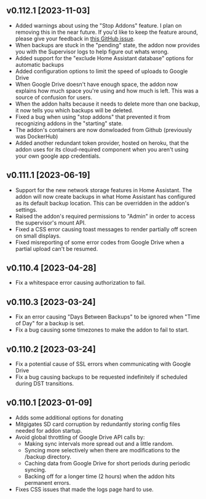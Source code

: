 ## v0.112.1 [2023-11-03]

- Added warnings about using the "Stop Addons" feature.  I plan on removing this in the near future.  If you'd like to keep the feature around, please give your feedback in [this GitHub issue](https://github.com/sabeechen/hassio-google-drive-backup/issues/940).
- When backups are stuck in the "pending" state, the addon now provides you with the Supervisor logs to help figure out whats wrong.
- Added support for the "exclude Home Assistant database" options for automatic backups
- Added configuration options to limit the speed of uploads to Google Drive
- When Google Drive doesn't have enough space, the addon now explains how much space you're using and how much is left.  This was a source of confusion for users.
- When the addon halts because it needs to delete more than one backup, it now tells you which backups will be deleted.
- Fixed a bug when using "stop addons" that prevented it from recognizing addons in the "starting" state.
- The addon's containers are now donwloaded from Github (previously was DockerHub)
- Added another redundant token provider, hosted on heroku, that the addon uses for its cloud-required component when you aren't using your own google app credentials.

## v0.111.1 [2023-06-19]

- Support for the new network storage features in Home Assistant.  The addon will now create backups in what Home Assistant has configured as its default backup location.  This can be overridden in the addon's settings.
- Raised the addon's required permissions to "Admin" in order to access the supervisor's mount API.
- Fixed a CSS error causing toast messages to render partially off screen on small displays.
- Fixed misreporting of some error codes from Google Drive when a partial upload can't be resumed.

## v0.110.4 [2023-04-28]

- Fix a whitespace error causing authorization to fail.

## v0.110.3 [2023-03-24]

- Fix an error causing "Days Between Backups" to be ignored when "Time of Day" for a backup is set.
- Fix a bug causing some timezones to make the addon to fail to start.

## v0.110.2 [2023-03-24]

- Fix a potential cause of SSL errors when communicating with Google Drive
- Fix a bug causing backups to be requested indefinitely if scheduled during DST transitions.

## v0.110.1 [2023-01-09]

- Adds some additional options for donating
- Mitgigates SD card corruption by redundantly storing config files needed for addon startup.
- Avoid global throttling of Google Drive API calls by:
  - Making sync intervals more spread out and a little random.
  - Syncing more selectively when there are modifications to the /backup directory.
  - Caching data from Google Drive for short periods during periodic syncing.
  - Backing off for a longer time (2 hours) when the addon hits permanent errors.
- Fixes CSS issues that made the logs page hard to use.
